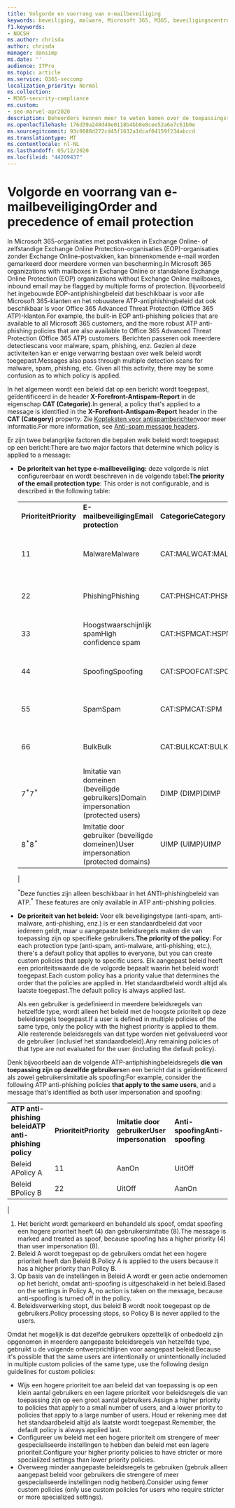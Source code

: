 ```yaml
---
title: Volgorde en voorrang van e-mailbeveiliging
keywords: beveiliging, malware, Microsoft 365, M365, beveiligingscentrum, ATP, Microsoft Defender ATP, Office 365 ATP, Azure ATP
f1.keywords:
- NOCSH
ms.author: chrisda
author: chrisda
manager: dansimp
ms.date: ''
audience: ITPro
ms.topic: article
ms.service: O365-seccomp
localization_priority: Normal
ms.collection:
- M365-security-compliance
ms.custom:
- seo-marvel-apr2020
description: Beheerders kunnen meer te weten komen over de toepassingsvolgorde van beveiligingen in Exchange Online Protection (EOP) en hoe de prioriteitswaarde in het beveiligingsbeleid bepaalt welk beleid wordt toegepast.
ms.openlocfilehash: 176d39a240d49e0118b4bb8e8cee52a6e7c61b0e
ms.sourcegitcommit: 93c0088d272cd45f1632a1dcaf04159f234abccd
ms.translationtype: MT
ms.contentlocale: nl-NL
ms.lasthandoff: 05/12/2020
ms.locfileid: "44209437"
---
```

# <a name="order-and-precedence-of-email-protection"></a><span data-ttu-id="0596a-104">Volgorde en voorrang van e-mailbeveiliging</span><span class="sxs-lookup"><span data-stu-id="0596a-104">Order and precedence of email protection</span></span>

<span data-ttu-id="0596a-105">In Microsoft 365-organisaties met postvakken in Exchange Online- of zelfstandige Exchange Online Protection-organisaties (EOP)-organisaties zonder Exchange Online-postvakken, kan binnenkomende e-mail worden gemarkeerd door meerdere vormen van bescherming.</span><span class="sxs-lookup"><span data-stu-id="0596a-105">In Microsoft 365 organizations with mailboxes in Exchange Online or standalone Exchange Online Protection (EOP) organizations without Exchange Online mailboxes, inbound email may be flagged by multiple forms of protection.</span></span> <span data-ttu-id="0596a-106">Bijvoorbeeld het ingebouwde EOP-antiphishingbeleid dat beschikbaar is voor alle Microsoft 365-klanten en het robuustere ATP-antiphishingbeleid dat ook beschikbaar is voor Office 365 Advanced Threat Protection (Office 365 ATP)-klanten.</span><span class="sxs-lookup"><span data-stu-id="0596a-106">For example, the built-in EOP anti-phishing policies that are available to all Microsoft 365 customers, and the more robust ATP anti-phishing policies that are also available to Office 365 Advanced Threat Protection (Office 365 ATP) customers.</span></span> <span data-ttu-id="0596a-107">Berichten passeren ook meerdere detectiescans voor malware, spam, phishing, enz. Gezien al deze activiteiten kan er enige verwarring bestaan over welk beleid wordt toegepast.</span><span class="sxs-lookup"><span data-stu-id="0596a-107">Messages also pass through multiple detection scans for malware, spam, phishing, etc. Given all this activity, there may be some confusion as to which policy is applied.</span></span>

<span data-ttu-id="0596a-108">In het algemeen wordt een beleid dat op een bericht wordt toegepast, geïdentificeerd in de header **X-Forefront-Antispam-Report** in de eigenschap **CAT (Categorie).**</span><span class="sxs-lookup"><span data-stu-id="0596a-108">In general, a policy that's applied to a message is identified in the **X-Forefront-Antispam-Report** header in the **CAT (Category)** property.</span></span> <span data-ttu-id="0596a-109">Zie [Kopteksten voor antispamberichten](anti-spam-message-headers.md)voor meer informatie.</span><span class="sxs-lookup"><span data-stu-id="0596a-109">For more information, see [Anti-spam message headers](anti-spam-message-headers.md).</span></span>

<span data-ttu-id="0596a-110">Er zijn twee belangrijke factoren die bepalen welk beleid wordt toegepast op een bericht:</span><span class="sxs-lookup"><span data-stu-id="0596a-110">There are two major factors that determine which policy is applied to a message:</span></span>

- <span data-ttu-id="0596a-111">**De prioriteit van het type e-mailbeveiliging:** deze volgorde is niet configureerbaar en wordt beschreven in de volgende tabel:</span><span class="sxs-lookup"><span data-stu-id="0596a-111">**The priority of the email protection type**: This order is not configurable, and is described in the following table:</span></span>

  |||||
  |---|---|---|---|
  |<span data-ttu-id="0596a-112">**Prioriteit**</span><span class="sxs-lookup"><span data-stu-id="0596a-112">**Priority**</span></span>|<span data-ttu-id="0596a-113">**E-mailbeveiliging**</span><span class="sxs-lookup"><span data-stu-id="0596a-113">**Email protection**</span></span>|<span data-ttu-id="0596a-114">**Categorie**</span><span class="sxs-lookup"><span data-stu-id="0596a-114">**Category**</span></span>|<span data-ttu-id="0596a-115">**Waar te beheren**</span><span class="sxs-lookup"><span data-stu-id="0596a-115">**Where to manage**</span></span>|
  |<span data-ttu-id="0596a-116">1</span><span class="sxs-lookup"><span data-stu-id="0596a-116">1</span></span>|<span data-ttu-id="0596a-117">Malware</span><span class="sxs-lookup"><span data-stu-id="0596a-117">Malware</span></span>|<span data-ttu-id="0596a-118">CAT:MALW</span><span class="sxs-lookup"><span data-stu-id="0596a-118">CAT:MALW</span></span>|[<span data-ttu-id="0596a-119">Anti-malwarebeleid configureren in EOP</span><span class="sxs-lookup"><span data-stu-id="0596a-119">Configure anti-malware policies in EOP</span></span>](configure-anti-malware-policies.md)|
  |<span data-ttu-id="0596a-120">2</span><span class="sxs-lookup"><span data-stu-id="0596a-120">2</span></span>|<span data-ttu-id="0596a-121">Phishing</span><span class="sxs-lookup"><span data-stu-id="0596a-121">Phishing</span></span>|<span data-ttu-id="0596a-122">CAT:PHSH</span><span class="sxs-lookup"><span data-stu-id="0596a-122">CAT:PHSH</span></span>|[<span data-ttu-id="0596a-123">Antispambeleid configureren in EOP</span><span class="sxs-lookup"><span data-stu-id="0596a-123">Configure anti-spam policies in EOP</span></span>](configure-your-spam-filter-policies.md)|
  |<span data-ttu-id="0596a-124">3</span><span class="sxs-lookup"><span data-stu-id="0596a-124">3</span></span>|<span data-ttu-id="0596a-125">Hoogstwaarschijnlijk spam</span><span class="sxs-lookup"><span data-stu-id="0596a-125">High confidence spam</span></span>|<span data-ttu-id="0596a-126">CAT:HSPM</span><span class="sxs-lookup"><span data-stu-id="0596a-126">CAT:HSPM</span></span>|[<span data-ttu-id="0596a-127">Antispambeleid configureren in EOP</span><span class="sxs-lookup"><span data-stu-id="0596a-127">Configure anti-spam policies in EOP</span></span>](configure-your-spam-filter-policies.md)|
  |<span data-ttu-id="0596a-128">4</span><span class="sxs-lookup"><span data-stu-id="0596a-128">4</span></span>|<span data-ttu-id="0596a-129">Spoofing</span><span class="sxs-lookup"><span data-stu-id="0596a-129">Spoofing</span></span>|<span data-ttu-id="0596a-130">CAT:SPOOF</span><span class="sxs-lookup"><span data-stu-id="0596a-130">CAT:SPOOF</span></span>|[<span data-ttu-id="0596a-131">Spoofinformatie configureren in EOP</span><span class="sxs-lookup"><span data-stu-id="0596a-131">Configure spoof intelligence in EOP</span></span>](learn-about-spoof-intelligence.md)|
  |<span data-ttu-id="0596a-132">5</span><span class="sxs-lookup"><span data-stu-id="0596a-132">5</span></span>|<span data-ttu-id="0596a-133">Spam</span><span class="sxs-lookup"><span data-stu-id="0596a-133">Spam</span></span>|<span data-ttu-id="0596a-134">CAT:SPM</span><span class="sxs-lookup"><span data-stu-id="0596a-134">CAT:SPM</span></span>|[<span data-ttu-id="0596a-135">Antispambeleid configureren in EOP</span><span class="sxs-lookup"><span data-stu-id="0596a-135">Configure anti-spam policies in EOP</span></span>](configure-your-spam-filter-policies.md)|
  |<span data-ttu-id="0596a-136">6</span><span class="sxs-lookup"><span data-stu-id="0596a-136">6</span></span>|<span data-ttu-id="0596a-137">Bulk</span><span class="sxs-lookup"><span data-stu-id="0596a-137">Bulk</span></span>|<span data-ttu-id="0596a-138">CAT:BULK</span><span class="sxs-lookup"><span data-stu-id="0596a-138">CAT:BULK</span></span>|[<span data-ttu-id="0596a-139">Antispambeleid configureren in EOP</span><span class="sxs-lookup"><span data-stu-id="0596a-139">Configure anti-spam policies in EOP</span></span>](configure-your-spam-filter-policies.md)|
  |<span data-ttu-id="0596a-140">7<sup>\*</sup></span><span class="sxs-lookup"><span data-stu-id="0596a-140">7<sup>\*</sup></span></span>|<span data-ttu-id="0596a-141">Imitatie van domeinen (beveiligde gebruikers)</span><span class="sxs-lookup"><span data-stu-id="0596a-141">Domain impersonation (protected users)</span></span>|<span data-ttu-id="0596a-142">DIMP (DIMP)</span><span class="sxs-lookup"><span data-stu-id="0596a-142">DIMP</span></span>|[<span data-ttu-id="0596a-143">ATP-beleid tegen phishing configureren</span><span class="sxs-lookup"><span data-stu-id="0596a-143">Configure ATP anti-phishing policies</span></span>](configure-atp-anti-phishing-policies.md)|
  |<span data-ttu-id="0596a-144">8<sup>\*</sup></span><span class="sxs-lookup"><span data-stu-id="0596a-144">8<sup>\*</sup></span></span>|<span data-ttu-id="0596a-145">Imitatie door gebruiker (beveiligde domeinen)</span><span class="sxs-lookup"><span data-stu-id="0596a-145">User impersonation (protected domains)</span></span>|<span data-ttu-id="0596a-146">UIMP (UIMP)</span><span class="sxs-lookup"><span data-stu-id="0596a-146">UIMP</span></span>|[<span data-ttu-id="0596a-147">ATP-beleid tegen phishing configureren</span><span class="sxs-lookup"><span data-stu-id="0596a-147">Configure ATP anti-phishing policies</span></span>](configure-atp-anti-phishing-policies.md)|
  |

  <span data-ttu-id="0596a-148"><sup>\*</sup>Deze functies zijn alleen beschikbaar in het ANTI-phishingbeleid van ATP.</span><span class="sxs-lookup"><span data-stu-id="0596a-148"><sup>\*</sup> These features are only available in ATP anti-phishing policies.</span></span>

- <span data-ttu-id="0596a-149">**De prioriteit van het beleid:** Voor elk beveiligingstype (anti-spam, anti-malware, anti-phishing, enz.) is er een standaardbeleid dat voor iedereen geldt, maar u aangepaste beleidsregels maken die van toepassing zijn op specifieke gebruikers.</span><span class="sxs-lookup"><span data-stu-id="0596a-149">**The priority of the policy**: For each protection type (anti-spam, anti-malware, anti-phishing, etc.), there's a default policy that applies to everyone, but you can create custom policies that apply to specific users.</span></span> <span data-ttu-id="0596a-150">Elk aangepast beleid heeft een prioriteitswaarde die de volgorde bepaalt waarin het beleid wordt toegepast.</span><span class="sxs-lookup"><span data-stu-id="0596a-150">Each custom policy has a priority value that determines the order that the policies are applied in.</span></span> <span data-ttu-id="0596a-151">Het standaardbeleid wordt altijd als laatste toegepast.</span><span class="sxs-lookup"><span data-stu-id="0596a-151">The default policy is always applied last.</span></span>

  <span data-ttu-id="0596a-152">Als een gebruiker is gedefinieerd in meerdere beleidsregels van hetzelfde type, wordt alleen het beleid met de hoogste prioriteit op deze beleidsregels toegepast.</span><span class="sxs-lookup"><span data-stu-id="0596a-152">If a user is defined in multiple policies of the same type, only the policy with the highest priority is applied to them.</span></span> <span data-ttu-id="0596a-153">Alle resterende beleidsregels van dat type worden niet geëvalueerd voor de gebruiker (inclusief het standaardbeleid).</span><span class="sxs-lookup"><span data-stu-id="0596a-153">Any remaining policies of that type are not evaluated for the user (including the default policy).</span></span>

<span data-ttu-id="0596a-154">Denk bijvoorbeeld aan de volgende ATP-antiphishingbeleidsregels **die van toepassing zijn op dezelfde gebruikers**en een bericht dat is geïdentificeerd als zowel gebruikersimitatie als spoofing:</span><span class="sxs-lookup"><span data-stu-id="0596a-154">For example, consider the following ATP anti-phishing policies **that apply to the same users**, and a message that's identified as both user impersonation and spoofing:</span></span>

  |||||
  |---|---|---|---|
  |<span data-ttu-id="0596a-155">**ATP anti-phishing beleid**</span><span class="sxs-lookup"><span data-stu-id="0596a-155">**ATP anti-phishing policy**</span></span>|<span data-ttu-id="0596a-156">**Prioriteit**</span><span class="sxs-lookup"><span data-stu-id="0596a-156">**Priority**</span></span>|<span data-ttu-id="0596a-157">**Imitatie door gebruiker**</span><span class="sxs-lookup"><span data-stu-id="0596a-157">**User impersonation**</span></span>|<span data-ttu-id="0596a-158">**Anti-spoofing**</span><span class="sxs-lookup"><span data-stu-id="0596a-158">**Anti-spoofing**</span></span>|
  |<span data-ttu-id="0596a-159">Beleid A</span><span class="sxs-lookup"><span data-stu-id="0596a-159">Policy A</span></span>|<span data-ttu-id="0596a-160">1</span><span class="sxs-lookup"><span data-stu-id="0596a-160">1</span></span>|<span data-ttu-id="0596a-161">Aan</span><span class="sxs-lookup"><span data-stu-id="0596a-161">On</span></span>|<span data-ttu-id="0596a-162">Uit</span><span class="sxs-lookup"><span data-stu-id="0596a-162">Off</span></span>|
  |<span data-ttu-id="0596a-163">Beleid B</span><span class="sxs-lookup"><span data-stu-id="0596a-163">Policy B</span></span>|<span data-ttu-id="0596a-164">2</span><span class="sxs-lookup"><span data-stu-id="0596a-164">2</span></span>|<span data-ttu-id="0596a-165">Uit</span><span class="sxs-lookup"><span data-stu-id="0596a-165">Off</span></span>|<span data-ttu-id="0596a-166">Aan</span><span class="sxs-lookup"><span data-stu-id="0596a-166">On</span></span>|
  |

1. <span data-ttu-id="0596a-167">Het bericht wordt gemarkeerd en behandeld als spoof, omdat spoofing een hogere prioriteit heeft (4) dan gebruikersimitatie (8).</span><span class="sxs-lookup"><span data-stu-id="0596a-167">The message is marked and treated as spoof, because spoofing has a higher priority (4) than user impersonation (8).</span></span>
2. <span data-ttu-id="0596a-168">Beleid A wordt toegepast op de gebruikers omdat het een hogere prioriteit heeft dan Beleid B.</span><span class="sxs-lookup"><span data-stu-id="0596a-168">Policy A is applied to the users because it has a higher priority than Policy B.</span></span>
3. <span data-ttu-id="0596a-169">Op basis van de instellingen in Beleid A wordt er geen actie ondernomen op het bericht, omdat anti-spoofing is uitgeschakeld in het beleid.</span><span class="sxs-lookup"><span data-stu-id="0596a-169">Based on the settings in Policy A, no action is taken on the message, because anti-spoofing is turned off in the policy.</span></span>
4. <span data-ttu-id="0596a-170">Beleidsverwerking stopt, dus beleid B wordt nooit toegepast op de gebruikers.</span><span class="sxs-lookup"><span data-stu-id="0596a-170">Policy processing stops, so Policy B is never applied to the users.</span></span>

<span data-ttu-id="0596a-171">Omdat het mogelijk is dat dezelfde gebruikers opzettelijk of onbedoeld zijn opgenomen in meerdere aangepaste beleidsregels van hetzelfde type, gebruikt u de volgende ontwerprichtlijnen voor aangepast beleid:</span><span class="sxs-lookup"><span data-stu-id="0596a-171">Because it's possible that the same users are intentionally or unintentionally included in multiple custom policies of the same type, use the following design guidelines for custom policies:</span></span>

- <span data-ttu-id="0596a-172">Wijs een hogere prioriteit toe aan beleid dat van toepassing is op een klein aantal gebruikers en een lagere prioriteit voor beleidsregels die van toepassing zijn op een groot aantal gebruikers.</span><span class="sxs-lookup"><span data-stu-id="0596a-172">Assign a higher priority to policies that apply to a small number of users, and a lower priority to policies that apply to a large number of users.</span></span> <span data-ttu-id="0596a-173">Houd er rekening mee dat het standaardbeleid altijd als laatste wordt toegepast.</span><span class="sxs-lookup"><span data-stu-id="0596a-173">Remember, the default policy is always applied last.</span></span>
- <span data-ttu-id="0596a-174">Configureer uw beleid met een hogere prioriteit om strengere of meer gespecialiseerde instellingen te hebben dan beleid met een lagere prioriteit.</span><span class="sxs-lookup"><span data-stu-id="0596a-174">Configure your higher priority policies to have stricter or more specialized settings than lower priority policies.</span></span>
- <span data-ttu-id="0596a-175">Overweeg minder aangepaste beleidsregels te gebruiken (gebruik alleen aangepast beleid voor gebruikers die strengere of meer gespecialiseerde instellingen nodig hebben).</span><span class="sxs-lookup"><span data-stu-id="0596a-175">Consider using fewer custom policies (only use custom policies for users who require stricter or more specialized settings).</span></span>
